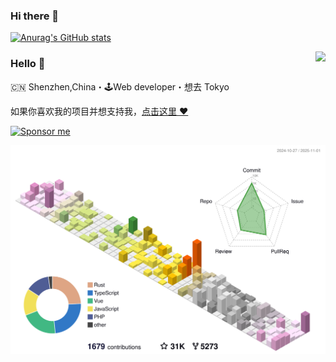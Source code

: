 ### Hi there 👋

<!--
**GuanLola/GuanLola** is a ✨ _special_ ✨ repository because its `README.md` (this file) appears on your GitHub profile.

Here are some ideas to get you started:

- 🔭 I’m currently working on ...
- 🌱 I’m currently learning ...
- 👯 I’m looking to collaborate on ...
- 🤔 I’m looking for help with ...
- 💬 Ask me about ...
- 📫 How to reach me: ...
- 😄 Pronouns: ...
- ⚡ Fun fact: ...
-->
[![Anurag's GitHub stats](https://github-readme-stats.vercel.app/api?username=GuanLola)](https://github.com/anuraghazra/github-readme-stats)



<img align="right" src="https://github-readme-stats.vercel.app/api?username=overtrue&show_icons=true&icon_color=805AD5&text_color=718096&bg_color=ffffff&hide_title=true" />

### Hello 👋

🇨🇳 Shenzhen,China・🕹Web developer・想去 Tokyo


如果你喜欢我的项目并想支持我，[点击这里 :heart:]()

<!-- ![](https://gitwar.herokuapp.com/badge?username=overtrue&style=for-the-badge) -->


[![Sponsor me](https://github.com/overtrue/overtrue/blob/master/sponsor-me-button-s.svg?raw=true)]()


![](https://github.com/overtrue/overtrue/raw/master/profile-3d-contrib/profile-south-season-animate.svg)
